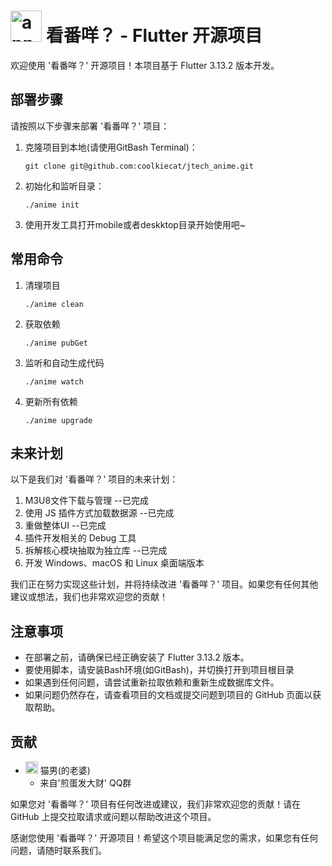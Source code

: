 # <img alt="app-logo" height="50" width="50" src="./readme/app_logo.png"/> 看番咩？ - Flutter 开源项目

欢迎使用 '看番咩？' 开源项目！本项目基于 Flutter 3.13.2 版本开发。

## 部署步骤

请按照以下步骤来部署 '看番咩？' 项目：

1. 克隆项目到本地(请使用GitBash Terminal)：

   ```
   git clone git@github.com:coolkiecat/jtech_anime.git
   ```

2. 初始化和监听目录：

   ```
   ./anime init
   ```

3. 使用开发工具打开mobile或者deskktop目录开始使用吧~

## 常用命令

1. 清理项目

   ```
   ./anime clean
   ```

2. 获取依赖

   ```
   ./anime pubGet
   ```

3. 监听和自动生成代码

   ```
   ./anime watch
   ```

4. 更新所有依赖

   ```
   ./anime upgrade
   ```

## 未来计划

以下是我们对 '看番咩？' 项目的未来计划：

1. M3U8文件下载与管理 --已完成
2. 使用 JS 插件方式加载数据源 --已完成
3. 重做整体UI --已完成
4. 插件开发相关的 Debug 工具
5. 拆解核心模块抽取为独立库 --已完成
6. 开发 Windows、macOS 和 Linux 桌面端版本

我们正在努力实现这些计划，并将持续改进 '看番咩？' 项目。如果您有任何其他建议或想法，我们也非常欢迎您的贡献！

## 注意事项

- 在部署之前，请确保已经正确安装了 Flutter 3.13.2 版本。
- 要使用脚本，请安装Bash环境(如GitBash)，并切换打开到项目根目录
- 如果遇到任何问题，请尝试重新拉取依赖和重新生成数据库文件。
- 如果问题仍然存在，请查看项目的文档或提交问题到项目的 GitHub 页面以获取帮助。

## 贡献

- <img alt="猫男的头像" height="20" width="20" src="./readme/avatar_mao.jpg"/> 猫男(的老婆)
  - 来自'煎蛋发大财' QQ群

如果您对 '看番咩？' 项目有任何改进或建议，我们非常欢迎您的贡献！请在 GitHub 上提交拉取请求或问题以帮助改进这个项目。

感谢您使用 '看番咩？' 开源项目！希望这个项目能满足您的需求，如果您有任何问题，请随时联系我们。
